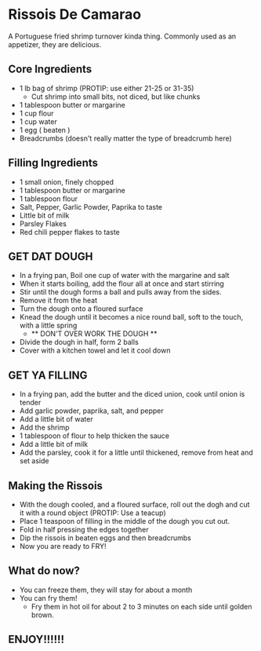 # Rissois De Camarao
A Portuguese fried shrimp turnover kinda thing.
Commonly used as an appetizer, they are delicious.


## Core Ingredients
* 1 lb bag of shrimp (PROTIP: use either 21-25 or 31-35)
  * Cut shrimp into small bits, not diced, but like chunks
* 1 tablespoon butter or margarine
* 1 cup flour 
* 1 cup water
* 1 egg ( beaten )
* Breadcrumbs (doesn't really matter the type of breadcrumb here)

## Filling Ingredients
* 1 small onion, finely chopped
* 1 tablespoon butter or margarine
* 1 tablespoon flour
* Salt, Pepper, Garlic Powder, Paprika to taste
* Little bit of milk
* Parsley Flakes
* Red chili pepper flakes to taste

## GET DAT DOUGH
* In a frying pan, Boil one cup of water with the margarine and salt
* When it starts boiling, add the flour all at once and start stirring
* Stir until the dough forms a ball and pulls away from the sides.
* Remove it from the heat
* Turn the dough onto a floured surface
* Knead the dough until it becomes a nice round ball, soft to the touch, with a little spring
  * ** DON'T OVER WORK THE DOUGH **
* Divide the dough in half, form 2 balls
* Cover with a kitchen towel and let it cool down

## GET YA FILLING
* In a frying pan, add the butter and the diced union, cook until onion is tender
* Add garlic powder, paprika, salt, and pepper
* Add a little bit of water
* Add the shrimp
* 1 tablespoon of flour to help thicken the sauce
* Add a little bit of milk
* Add the parsley, cook it for a little until thickened, remove from heat and set aside

## Making the Rissois
* With the dough cooled, and a floured surface, roll out the dogh and cut it with a round object (PROTIP: Use a teacup)
* Place 1 teaspoon of filling in the middle of the dough you cut out.
* Fold in half pressing the edges together
* Dip the rissois in beaten eggs and then breadcrumbs
* Now you are ready to FRY!

## What do now?
* You can freeze them, they will stay for about a month
* You can fry them!
  * Fry them in hot oil for about 2 to 3 minutes on each side until golden brown.

## ENJOY!!!!!!
